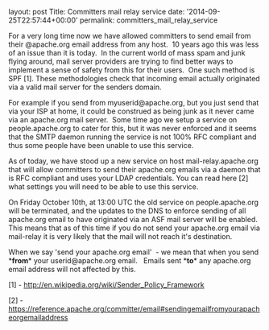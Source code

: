 
layout: post
Title: Committers mail relay service
date: '2014-09-25T22:57:44+00:00'
permalink: committers_mail_relay_service

<p>For a very long time now we have allowed committers to send email from their @apache.org email address from any host. &nbsp;10 years ago this was less of an issue than it is today. &nbsp;In the current world of mass spam and junk flying around, mail server providers are trying to find better ways to implement a sense of safety from this for their users. &nbsp;One such method is SPF [1]. These methodologies check that incoming email actually originated via a valid mail server for the senders domain.&nbsp;</p> 
  <p>For example if you send from myuserid@apache.org, but you just send that via your ISP at home, it could be construed as being junk as it never came via an apache.org mail server. &nbsp;Some time ago we setup a service on people.apache.org to cater for this, but it was never enforced and it seems that the SMTP daemon running the service is not 100% RFC compliant and thus some people have been unable to use this service.</p> 
  <p>As of today, we have stood up a new service on host mail-relay.apache.org that will allow committers to send their apache.org emails via a daemon that is RFC compliant and uses your LDAP credentials. You can read here [2] what settings you will need to be able to use this service.&nbsp;</p> 
  <p>On Friday October 10th, at 13:00 UTC the old service on people.apache.org will be terminated, and the updates to the DNS to enforce sending of all apache.org email to have originated via an ASF mail server will be enabled. This means that as of this time if you do not send your apache.org email via mail-relay it is very likely that the mail will not reach it's destination. &nbsp;</p> 
  <p>When we say 'send your apache.org email' &nbsp;- we mean that when you send *<b>from</b>* your userid@apache.org email. &nbsp; Emails sent *<b>to</b>* any apache.org email address will not affected by this.&nbsp;</p> 
  <p> </p> 
  <p>[1] - <a href="http://en.wikipedia.org/wiki/Sender_Policy_Framework" title="http://en.wikipedia.org/wiki/Sender_Policy_Framework">http://en.wikipedia.org/wiki/Sender_Policy_Framework</a></p> 
  <p>[2] - <a href="https://reference.apache.org/committer/email#sendingemailfromyourapacheorgemailaddress" title="https://reference.apache.org/committer/email#sendingemailfromyourapacheorgemailaddress">https://reference.apache.org/committer/email#sendingemailfromyourapacheorgemailaddress</a> </p>
